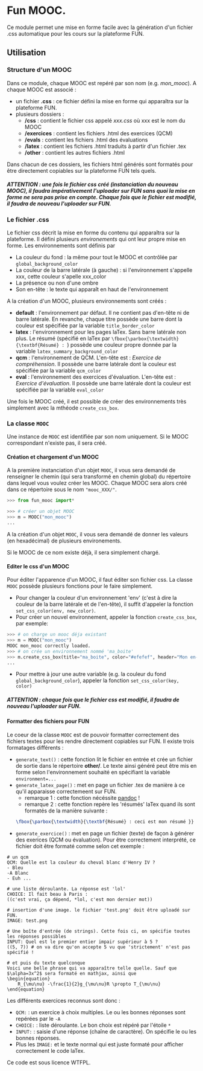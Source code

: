 Fun MOOC.
========================================================

Ce module permet une mise en forme facile avec la génération d'un fichier .css automatique pour les cours sur la plateforme FUN.

## Utilisation

### Structure d'un MOOC
Dans ce module, chaque MOOC est repéré par son nom (e.g. <i>mon_mooc</i>). A chaque MOOC est associé :
- un fichier <b>.css</b> : ce fichier défini la mise en forme qui apparaîtra sur la plateforme FUN.
- plusieurs dossiers :
    - <b>/css</b> : contient le fichier css appelé <i>xxx.css</i> où xxx est le nom du MOOC
    - <b>/exercices</b> : contient les fichiers .html des exercices (QCM)
    - <b>/evals</b> : contient les fichiers .html des évaluations
    - <b>/latex</b> : contient les fichiers .html traduits à partir d'un fichier .tex
    - <b>/other</b> : contient les autres fichiers .html
   
Dans chacun de ces dossiers, les fichiers html générés sont formatés pour être directement copiables sur la plateforme FUN tels quels.

##### ATTENTION : une fois le fichier css créé (instanciation du nouveau MOOC), il faudra impérativement l'uploader sur FUN sans quoi la mise en forme ne sera pas prise en compte. Chaque fois que le fichier est modifié, il faudra de nouveau l'uploader sur FUN.

### Le fichier .css

Le fichier css décrit la mise en forme du contenu qui apparaîtra sur la plateforme. 
Il défini plusieurs <i>environements</i> qui ont leur propre mise en forme. 
Les environnements sont définis par 
- La couleur du fond : la même pour tout le MOOC et contrôlée par `global_background_color`
- La couleur de la barre latérale (à gauche) : si l'environnement s'appelle xxx, cette couleur s'apelle xxx_color
- La présence ou non d'une ombre
- Son en-tête : le texte qui apparaît en haut de l'environnement

A la création d'un MOOC, plusieurs environnements sont créés :
- <b>default</b> : l'environnement par défaut. Il ne contient pas d'en-tête ni de barre latérale. 
En revanche, chaque titre possède une barre dont la couleur est spécifiée par la variable `title_border_color`
- <b>latex</b> : l'environnement pour les pages laTex. Sans barre latérale non plus. Le résumé (spécifié en laTex par `\fbox{\parbox{\textwidth}{\textbf{Résumé} : `) possède une couleur propre donnée par la variable `latex_summary_background_color`
- <b>qcm</b> : l'environnement de QCM. L'en-tête est : <i>Exercice de compréhension</i>.
Il possède une barre latérale dont la couleur est spécifiée par la variable `qcm_color`
- <b>eval</b> : l'environnement des exercices d'évaluation. L'en-tête est : <i>Exercice d'évaluation</i>.
Il possède une barre latérale dont la couleur est spécifiée par la variable `eval_color`

Une fois le MOOC créé, il est possible de créer des environnements très simplement avec la mthéode `create_css_box`.

### La classe `MOOC`

Une instance de `MOOC` est identifiée par son nom uniquement. Si le MOOC correspondant n'existe pas, il sera créé.

#### Création et chargement d'un MOOC

A la première instanciation d'un objet `MOOC`, il vous sera demandé de renseigner le chemin (qui sera transformé en chemin global) du répertoire dans lequel vous voulez créer les MOOC. 
Chaque MOOC sera alors créé dans ce répertoire sous le nom `"mooc_XXX/"`.
```python
>>> from fun_mooc import*

>>> # créer un objet MOOC
>>> m = MOOC("mon_mooc")
...

```
A la création d'un objet `MOOC`, il vous sera demandé de donner les valeurs (en hexadécimal) de plusieurs environements. 

Si le MOOC de ce nom existe déjà, il sera simplement chargé.

#### Editer le css d'un MOOC

Pour éditer l'apparence d'un MOOC, il faut éditer son fichier css. La classe `MOOC` possède plusieurs fonctions pour le faire simplement.
- Pour changer la couleur d'un environnement 'env' (c'est à dire la couleur de la barre latérale et de l'en-tête), il suffit d'appeler la fonction `set_css_color(env, new_color)`. 
- Pour créer un nouvel environnement, appeler la fonction `create_css_box`, par exemple:
```python
>>> # on charge un mooc déja existant
>>> m = MOOC("mon_mooc")
MOOC mon_mooc correctly loaded.
>>> # on crée un environnement nommé 'ma_boite'
>>> m.create_css_box(title="ma_boite", color="#efefef", header="Mon en-tête", lateral_bar=True, shadow=True)
...
```
- Pour mettre à jour une autre variable (e.g. la couleur du fond `global_background_color`), appeler la fonction `set_css_color(key, color)`

##### ATTENTION : chaque fois que le fichier css est modifié, il faudra de nouveau l'uploader sur FUN.

#### Formatter des fichiers pour FUN

Le coeur de la classe `MOOC` est de pouvoir formatter correctement des fichiers textes pour les rendre directement copiables sur FUN.
Il existe trois formatages différents :

- `generate_text()` : cette fonction lit le fichier en entrée et crée un fichier de sortie dans le répertoire <b>other/</b>.
Le texte ainsi généré peut être mis en forme selon l'environnement souhaité en spécifiant la variable `environment=...`
- `generate_latex_page()` : met en page un fichier .tex de manière à ce qu'il apparaisse correctemeent sur FUN.
    * remarque 1 : cette fonction nécéssite [pandoc](https://pandoc.org/) !
    * remarque 2 : cette fonction repère les 'résumés' laTex quand ils sont formatés de la manière suivante :
    ```latex
    \fbox{\parbox{\textwidth}{\textbf{Résumé} : ceci est mon résumé }}
    ```
- `generate_exercice()` : met en page un fichier (texte) de façon à générer des exerices (QCM ou évaluation). Pour être correctement interprété, ce fichier doit être formaté comme selon cet exemple :
```text
# un qcm
QCM: Quelle est la couleur du cheval blanc d'Henry IV ?
- Bleu
-A Blanc
- Euh ...

# une liste déroulante. La réponse est 'lol'
CHOICE: Il fait beau à Paris :
((c'est vrai, ça dépend, *lol, c'est mon dernier mot))

# insertion d'une image. le fichier 'test.png' doit être uploadé sur FUN.
IMAGE: test.png

# Une boîte d'entrée (de strings). Cette fois ci, on spécifie toutes les réponses possibles
INPUT: Quel est le premier entier impair supérieur à 5 ?
((5, 7)) # on va dire qu'on accepte 5 vu que 'strictement' n'est pas spécifié !

# et puis du texte quelconque
Voici une belle phrase qui va apparaître telle quelle. Sauf que $\alpha=3x^2$ sera formaté en mathjax, ainsi que 
\begin{equation}
    R_{\mu\nu} -\frac{1}{2}g_{\mu\nu}R \propto T_{\mu\nu}
\end{equation}
```

Les différents exercices reconnus sont donc :
- `QCM:` : un exercice à choix multiples. Le ou les bonnes réponses sont repérées par le `-A`
- `CHOICE:` : liste déroulante. Le bon choix est répéré par l'étoile `*`
- `INPUT:` : saisie d'une réponse (chaîne de caractère). On spécifie le ou les bonnes réponses.
- Plus les `IMAGE:` et le texte normal qui est juste formaté pour afficher correctement le code laTex. 

Ce code est sous licence WTFPL.
